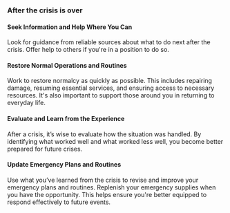 ### After the crisis is over

#### Seek Information and Help Where You Can
Look for guidance from reliable sources about what to do next after the crisis. Offer help to others if you're in a position to do so.

#### Restore Normal Operations and Routines
Work to restore normalcy as quickly as possible. This includes repairing damage, resuming essential services, and ensuring access to necessary resources. It's also important to support those around you in returning to everyday life.

#### Evaluate and Learn from the Experience
After a crisis, it’s wise to evaluate how the situation was handled. By identifying what worked well and what worked less well, you become better prepared for future crises.

#### Update Emergency Plans and Routines
Use what you’ve learned from the crisis to revise and improve your emergency plans and routines. Replenish your emergency supplies when you have the opportunity. This helps ensure you're better equipped to respond effectively to future events.